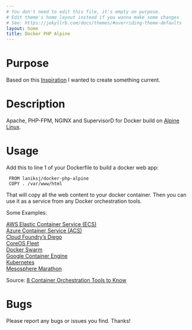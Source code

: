 ```yaml
---
# You don't need to edit this file, it's empty on purpose.
# Edit theme's home layout instead if you wanna make some changes
# See: https://jekyllrb.com/docs/themes/#overriding-theme-defaults
layout: home
title: Docker PHP Alpine
---
```


Purpose
============
Based on this [Inspiration](https://github.com/TrafeX/docker-php-nginx) I wanted to create something current.

Description
============

Apache, PHP-FPM, NGINX and SupervisorD for Docker build on [Alpine Linux](http://www.alpinelinux.org/).

Usage
============

Add this to line 1 of your Dockerfile to build a docker web app:

     FROM laniksj/docker-php-alpine
     COPY . /var/www/html

That will copy all the web content to your docker container.
Then you can use it as a service from any Docker orchestration tools.

Some Examples:

[AWS Elastic Container Service (ECS)](https://aws.amazon.com/ecs/)<br>
[Azure Container Service (ACS)](https://azure.microsoft.com/en-us/blog/azure-container-service-preview/)<br>
[Cloud Foundry’s Diego](https://docs.cloudfoundry.org/concepts/diego/diego-architecture.html)<br>
[CoreOS Fleet](https://coreos.com/using-coreos/clustering/)<br>
[Docker Swarm](https://www.docker.com/products/docker-swarm)<br>
[Google Container Engine](https://cloud.google.com/container-engine/)<br>
[Kubernetes](https://kubernetes.io)<br>
[Mesosphere Marathon](https://mesosphere.github.io/marathon/)<br>

Source: [8 Container Orchestration Tools to Know](https://www.linux.com/NewS/8-OPEN-SOURCE-CONTAINER-ORCHESTRATION-TOOLS-KNOW)

Bugs
============

Please report any bugs or issues you find. Thanks!
